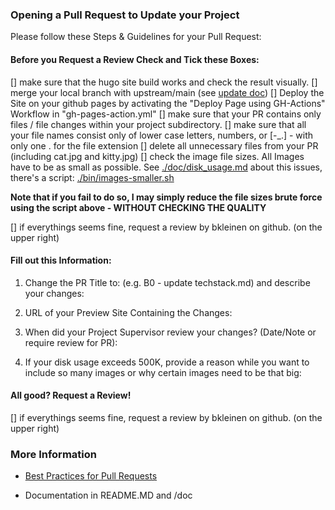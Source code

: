 
### Opening a Pull Request to Update your Project

Please follow these Steps & Guidelines for your Pull Request:

#### Before you Request a Review Check and Tick these Boxes:

[] make sure that the hugo site build works and check the result visually.
[] merge your local branch with upstream/main (see [update doc](https://github.com/htw-imi-showtime/showtime-website/blob/main/doc/update.md)) 
[] Deploy the Site on your github pages by activating the "Deploy Page using GH-Actions" Workflow in "gh-pages-action.yml"
[] make sure that your PR contains only files / file changes within your project subdirectory. 
[] make sure that all your file names consist only of lower case letters, numbers, or [-_.] - with only one . for the file extension
[] delete all unnecessary files from your PR (including cat.jpg and kitty.jpg)
[] check the image file sizes. All Images have to be as small as possible. See [./doc/disk_usage.md](./doc/disk_usage.md) about this issues, there's a script: [./bin/images-smaller.sh](./bin/images-smaller.sh)

**Note that if you fail to do so, I may simply reduce the file sizes brute force using 
the script above - WITHOUT CHECKING THE QUALITY**

[] if everythings seems fine, request a review by bkleinen on github. (on the upper right)

#### Fill out this Information:

1. Change the PR Title to: <project-id> <describe your changes> (e.g. B0 - update techstack.md) and describe your changes:


2. URL of your Preview Site Containing the Changes:


3. When did your Project Supervisor review your changes? (Date/Note or require review for PR):


4. If your disk usage exceeds 500K, provide a reason while you want to include so many images or why certain images need to be that big:



#### All good? Request a Review!

[] if everythings seems fine, request a review by bkleinen on github. (on the upper right)


### More Information

- [Best Practices for Pull Requests](https://docs.github.com/en/pull-requests/collaborating-with-pull-requests/getting-started/best-practices-for-pull-requests)

- Documentation in README.MD and /doc
